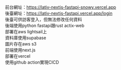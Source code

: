 前台網址：https://lativ-nextjs-fastapi-snowy.vercel.app    
後臺網址：https://lativ-nextjs-fastapi.vercel.app/login  
後臺可供訪客登入，但無法修改任何資料  
後端使用python fastapi跟rust actix-web  
部署在aws lightsail上  
資料庫使用supabase  
圖片存在aws s3  
前端使用next.js  
部署在vercel  
使用github action實現CICD  
